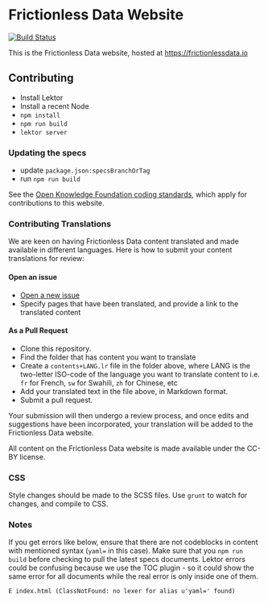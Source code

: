 # Frictionless Data Website

[![Build Status](https://travis-ci.org/frictionlessdata/website.svg)](https://travis-ci.org/frictionlessdata/website)

This is the Frictionless Data website, hosted at https://frictionlessdata.io

## Contributing

- Install Lektor
- Install a recent Node
- `npm install`
- `npm run build`
- `lektor server`

### Updating the specs

- update `package.json:specsBranchOrTag`
- run `npm run build`

See the [Open Knowledge Foundation coding standards](https://github.com/okfn/coding-standards), which apply for contributions to this website.

### Contributing Translations

We are keen on having Frictionless Data content translated and made available in different languages. Here is how to submit your content translations for review:

#### Open an issue

- [Open a new issue](https://github.com/frictionlessdata/website/github/issues/new?title=New%20Content%20Translations%20For%20Review&body=bar)
- Specify pages that have been translated, and provide a link to the translated content

#### As a Pull Request

- Clone this repository.
- Find the folder that has content you want to translate
- Create a `contents+LANG.lr` file in the folder above, where LANG is the two-letter ISO-code of the language you want to translate content to i.e. `fr` for French, `sw` for Swahili, `zh` for Chinese, etc
- Add your translated text in the file above, in Markdown format.
- Submit a pull request.

Your submission will then undergo a review process, and once edits and suggestions have been incorporated, your translation will be added to the Frictionless Data website.

All content on the Frictionless Data website is made available under the CC-BY license.

### CSS

Style changes should be made to the SCSS files. Use `grunt` to watch for changes, and compile to CSS.

### Notes

If you get errors like below, ensure that there are not codeblocks in content with mentioned syntax (`yaml=` in this case). Make sure that you `npm run build` before checking to pull the latest specs documents. Lektor errors could be confusing because we use the TOC plugin - so it could show the same error for all documents while the real error is only inside one of them.

```
E index.html (ClassNotFound: no lexer for alias u'yaml=' found)
```
